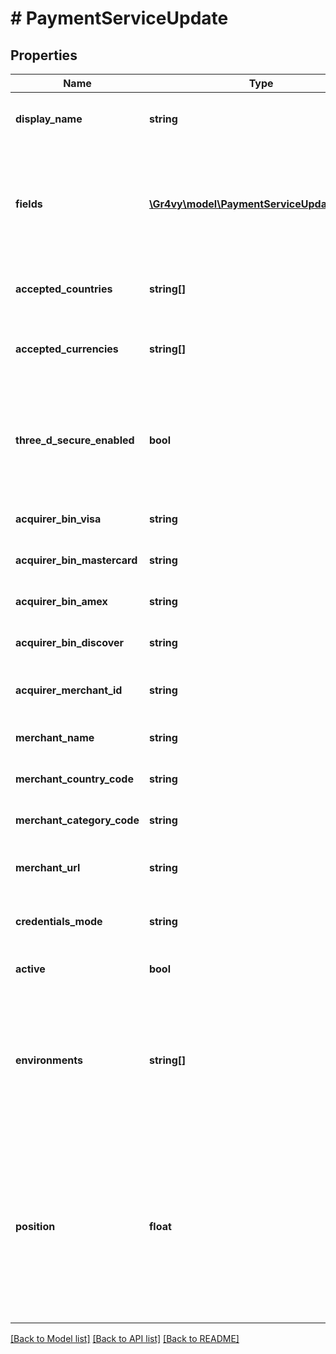 # # PaymentServiceUpdate

## Properties

Name | Type | Description | Notes
------------ | ------------- | ------------- | -------------
**display_name** | **string** | A custom name for the payment service. This will be shown in the Admin UI. | [optional]
**fields** | [**\Gr4vy\model\PaymentServiceUpdateFields[]**](PaymentServiceUpdateFields.md) | A list of fields, each containing a key-value pair for each field defined by the definition for this payment service e.g. for stripe-card &#x60;secret_key&#x60; is required and so must be sent with in this field. | [optional]
**accepted_countries** | **string[]** | A list of countries that this payment service needs to support in ISO two-letter code format. | [optional]
**accepted_currencies** | **string[]** | A list of currencies that this payment service needs to support in ISO 4217 three-letter code format. | [optional]
**three_d_secure_enabled** | **bool** | Defines if 3-D Secure is enabled for the service (can only be enabled if the payment service definition supports the &#x60;three_d_secure_hosted&#x60; feature). This does not affect pass through 3-D Secure data. | [optional] [default to false]
**acquirer_bin_visa** | **string** | Acquiring institution identification code for VISA. | [optional]
**acquirer_bin_mastercard** | **string** | Acquiring institution identification code for Mastercard. | [optional]
**acquirer_bin_amex** | **string** | Acquiring institution identification code for Amex. | [optional]
**acquirer_bin_discover** | **string** | Acquiring institution identification code for Discover. | [optional]
**acquirer_merchant_id** | **string** | Merchant identifier used in authorisation requests (assigned by the acquirer). | [optional]
**merchant_name** | **string** | Merchant name (assigned by the acquirer). | [optional]
**merchant_country_code** | **string** | ISO 3166-1 numeric three-digit country code. | [optional]
**merchant_category_code** | **string** | Merchant category code that describes the business. | [optional]
**merchant_url** | **string** | Fully qualified URL of 3-D Secure requestor website or customer care site. | [optional]
**credentials_mode** | **string** | Defines if the credentials are intended for the service&#39;s live API or sandbox/test API. | [optional]
**active** | **bool** | Defines if this service is currently active or not. | [optional] [default to true]
**environments** | **string[]** | Determines the Gr4vy environments in which this service should be available. This can be used in combination with the &#x60;environment&#x60; parameters in the payment method and transaction APIs to route transactions through this service. | [optional]
**position** | **float** | The numeric rank of a payment service. Payment services with a lower position value are processed first. When a payment services is inserted at a position, any payment services with the the same value or higher are shifted down a position accordingly. When left out, the payment service is inserted at the end of the list. | [optional]

[[Back to Model list]](../../README.md#models) [[Back to API list]](../../README.md#endpoints) [[Back to README]](../../README.md)

